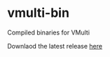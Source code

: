 # vmulti-bin
Compiled binaries for VMulti

Downlaod the latest release [here](https://github.com/X9VoiD/vmulti-bin/releases/latest)
